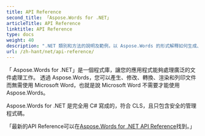 ```yaml
---
title: API Reference
second_title: 「Aspose.Words for .NET」
articleTitle: API Reference
linktitle: API Reference
type: docs
weight: 40
description: ".NET 類別和方法的說明及範例，以 Aspose.Words 的形式解釋如何生成、轉換、修改、顯示和列印文件，而不使用 Microsoft Word 。"
url: /zh-hant/net/api-reference/
---
```


「 Aspose.Words for .NET」是一個程式庫，讓您的應用程式能夠處理廣泛的文件處理工作。 透過 Aspose.Words，您可以產生、修改、轉換、渲染和列印文件而無需使用 Microsoft Word，也就是說 Microsoft Word 不需要才能使用 Aspose.Words。

Aspose.Words for .NET 是完全用 C# 寫成的，符合 CLS，且只包含安全的管理程式碼。

「最新的API Reference可以在[Aspose.Words for .NET API Reference](https://reference.aspose.com/words/net/)找到。」
